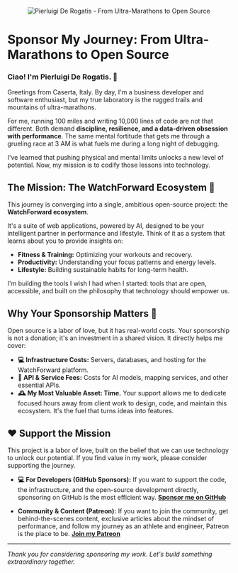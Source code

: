 <p align="center">
  <img src="URL_TO_YOUR_CUSTOM_BANNER_IMAGE" alt="Pierluigi De Rogatis - From Ultra-Marathons to Open Source"/>
</p>

# Sponsor My Journey: From Ultra-Marathons to Open Source

### Ciao! I'm Pierluigi De Rogatis. 👋

Greetings from Caserta, Italy. By day, I'm a business developer and software enthusiast, but my true laboratory is the rugged trails and mountains of ultra-marathons.

For me, running 100 miles and writing 10,000 lines of code are not that different. Both demand **discipline, resilience, and a data-driven obsession with performance**. The same mental fortitude that gets me through a grueling race at 3 AM is what fuels me during a long night of debugging.

I've learned that pushing physical and mental limits unlocks a new level of potential. Now, my mission is to codify those lessons into technology.

## The Mission: The WatchForward Ecosystem 🚀

This journey is converging into a single, ambitious open-source project: the **WatchForward ecosystem**.

It's a suite of web applications, powered by AI, designed to be your intelligent partner in performance and lifestyle. Think of it as a system that learns about you to provide insights on:

* **Fitness & Training:** Optimizing your workouts and recovery.
* **Productivity:** Understanding your focus patterns and energy levels.
* **Lifestyle:** Building sustainable habits for long-term health.

I'm building the tools I wish I had when I started: tools that are open, accessible, and built on the philosophy that technology should empower us.

## Why Your Sponsorship Matters 🙏

Open source is a labor of love, but it has real-world costs. Your sponsorship is not a donation; it's an investment in a shared vision. It directly helps me cover:

* **💻 Infrastructure Costs:** Servers, databases, and hosting for the WatchForward platform.
* **🤖 API & Service Fees:** Costs for AI models, mapping services, and other essential APIs.
* **🕰️ My Most Valuable Asset: Time.** Your support allows me to dedicate focused hours away from client work to design, code, and maintain this ecosystem. It's the fuel that turns ideas into features.

## ❤️ Support the Mission

This project is a labor of love, built on the belief that we can use technology to unlock our potential. If you find value in my work, please consider supporting the journey.

* **💻 For Developers (GitHub Sponsors):** If you want to support the code, the infrastructure, and the open-source development directly, sponsoring on GitHub is the most efficient way. **[Sponsor me on GitHub](https://github.com/sponsors/PierDeRogatis)**

* **Community & Content (Patreon):** If you want to join the community, get behind-the-scenes content, exclusive articles about the mindset of performance, and follow my journey as an athlete and engineer, Patreon is the place to be. **[Join my Patreon](https://patreon.com/PierDeRogatis?utm_medium=unknown&utm_source=join_link&utm_campaign=creatorshare_creator&utm_content=copyLink)**

---

*Thank you for considering sponsoring my work. Let's build something extraordinary together.*
